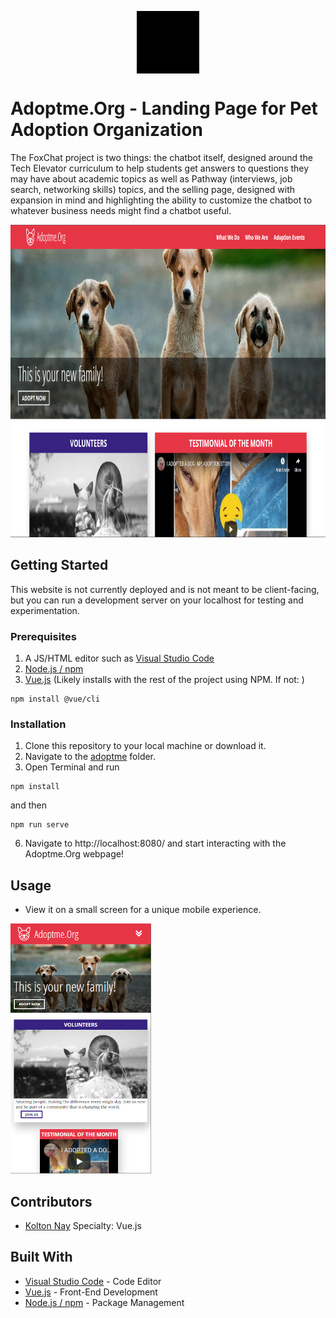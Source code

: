 <p align="center">
<img src="images/logo-black.png" style="filter: brightness(0) saturate(100%);" alt="Logo" height="100" align="center">
</p>

# Adoptme.Org - Landing Page for Pet Adoption Organization

The FoxChat project is two things: the chatbot itself, designed around the Tech Elevator curriculum to help students get answers to questions they may have about academic topics as well as Pathway (interviews, job search, networking skills) topics, and the selling page, designed with expansion in mind and highlighting the ability to customize the chatbot to whatever business needs might find a chatbot useful. 

<img src="images/desktop-image.PNG" alt="Landing Page" height="500">

## Getting Started

This website is not currently deployed and is not meant to be client-facing, but you can run a development server on your localhost for testing and experimentation.


### Prerequisites
1. A JS/HTML editor such as [Visual Studio Code](https://code.visualstudio.com/)
2. [Node.js / npm](https://www.npmjs.com/get-npm)
3. [Vue.js](https://vuejs.org/) (Likely installs with the rest of the project using NPM. If not: )
```
npm install @vue/cli
```

### Installation

1. Clone this repository to your local machine or download it.
2. Navigate to the <a href="AdoptMe/adoptme">adoptme</a> folder.
5. Open Terminal and run 
```
npm install
```
and then 
```
npm run serve
```

6. Navigate to http://localhost:8080/ and start interacting with the Adoptme.Org webpage!

## Usage

* View it on a small screen for a unique mobile experience.
<img src="images/mobile-screenshot.PNG" alt="Mobile Example" height="400">


## Contributors
* [Kolton Nay](https://www.linkedin.com/in/koltonnay/) Specialty: Vue.js

## Built With
* [Visual Studio Code](https://code.visualstudio.com/) - Code Editor
* [Vue.js](https://vuejs.org/) - Front-End Development
* [Node.js / npm](https://nodejs.org/en/) - Package Management

